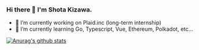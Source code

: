 ### Hi there 👋 I'm Shota Kizawa.

- 🔭 I’m currently working on Plaid.inc (long-term internship)
- 🌱 I’m currently learning Go, Typescript, Vue, Ethereum, Polkadot, etc...

<!-- **kiibo382/kiibo382** is a ✨ _special_ ✨ repository because its `README.md` (this file) appears on your GitHub profile.

Here are some ideas to get you started:

- 🌱 I’m currently learning ...
- 👯 I’m looking to collaborate on ...
- 🤔 I’m looking for help with ...
- 💬 Ask me about ...
- 📫 How to reach me: ...
- 😄 Pronouns: ...
- ⚡ Fun fact: ... -->

[![Anurag's github stats](https://github-readme-stats.vercel.app/api?username=kiibo382show_icons=true&theme=radical)](https://github.com/anuraghazra/github-readme-stats)
